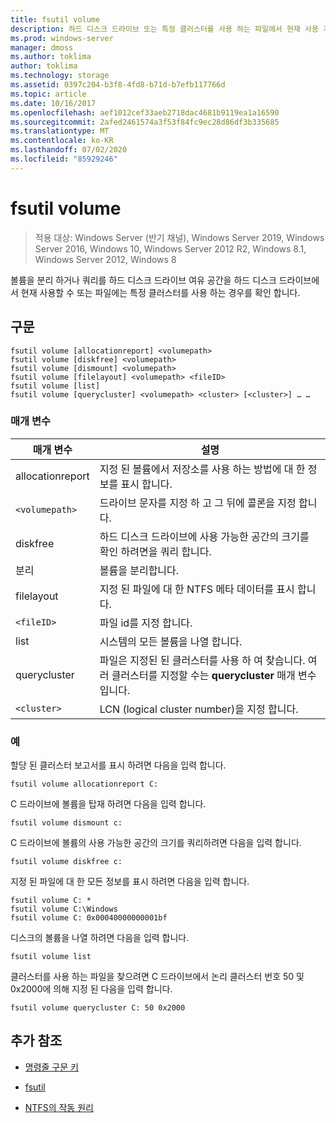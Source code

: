 ```yaml
---
title: fsutil volume
description: 하드 디스크 드라이브 또는 특정 클러스터를 사용 하는 파일에서 현재 사용 가능한 공간 크기를 확인 하기 위해 하드 디스크 드라이브를 쿼리 하는 fsutil volume 명령에 대 한 참조 문서입니다.
ms.prod: windows-server
manager: dmoss
ms.author: toklima
author: toklima
ms.technology: storage
ms.assetid: 0397c204-b3f8-4fd8-b71d-b7efb117766d
ms.topic: article
ms.date: 10/16/2017
ms.openlocfilehash: aef1012cef33aeb2718dac4681b9119ea1a16590
ms.sourcegitcommit: 2afed2461574a3f53f84fc9ec28d86df3b335685
ms.translationtype: MT
ms.contentlocale: ko-KR
ms.lasthandoff: 07/02/2020
ms.locfileid: "85929246"
---
```

# <a name="fsutil-volume"></a>fsutil volume

> 적용 대상: Windows Server (반기 채널), Windows Server 2019, Windows Server 2016, Windows 10, Windows Server 2012 R2, Windows 8.1, Windows Server 2012, Windows 8

볼륨을 분리 하거나 쿼리를 하드 디스크 드라이브 여유 공간을 하드 디스크 드라이브에서 현재 사용할 수 또는 파일에는 특정 클러스터를 사용 하는 경우를 확인 합니다.

## <a name="syntax"></a>구문

```
fsutil volume [allocationreport] <volumepath>
fsutil volume [diskfree] <volumepath>
fsutil volume [dismount] <volumepath>
fsutil volume [filelayout] <volumepath> <fileID>
fsutil volume [list]
fsutil volume [querycluster] <volumepath> <cluster> [<cluster>] … …
```

### <a name="parameters"></a>매개 변수

| 매개 변수 | 설명 |
| --------- | ----------- |
| allocationreport | 지정 된 볼륨에서 저장소를 사용 하는 방법에 대 한 정보를 표시 합니다. |
| `<volumepath>` | 드라이브 문자를 지정 하 고 그 뒤에 콜론을 지정 합니다. |
| diskfree | 하드 디스크 드라이브에 사용 가능한 공간의 크기를 확인 하려면을 쿼리 합니다. |
| 분리 | 볼륨을 분리합니다. |
| filelayout | 지정 된 파일에 대 한 NTFS 메타 데이터를 표시 합니다. |
| `<fileID>` | 파일 id를 지정 합니다. |
| list | 시스템의 모든 볼륨을 나열 합니다. |
| querycluster | 파일은 지정된 된 클러스터를 사용 하 여 찾습니다. 여러 클러스터를 지정할 수는 **querycluster** 매개 변수입니다. |
| `<cluster>` | LCN (logical cluster number)을 지정 합니다. |

### <a name="examples"></a>예

할당 된 클러스터 보고서를 표시 하려면 다음을 입력 합니다.

```
fsutil volume allocationreport C:
```

C 드라이브에 볼륨을 탑재 하려면 다음을 입력 합니다.

```
fsutil volume dismount c:
```

C 드라이브에 볼륨의 사용 가능한 공간의 크기를 쿼리하려면 다음을 입력 합니다.

```
fsutil volume diskfree c:
```

지정 된 파일에 대 한 모든 정보를 표시 하려면 다음을 입력 합니다.

```
fsutil volume C: *
fsutil volume C:\Windows
fsutil volume C: 0x00040000000001bf
```

디스크의 볼륨을 나열 하려면 다음을 입력 합니다.

```
fsutil volume list
```

클러스터를 사용 하는 파일을 찾으려면 C 드라이브에서 논리 클러스터 번호 50 및 0x2000에 의해 지정 된 다음을 입력 합니다.

```
fsutil volume querycluster C: 50 0x2000
```

## <a name="additional-references"></a>추가 참조

- [명령줄 구문 키](command-line-syntax-key.md)

- [fsutil](fsutil.md)

- [NTFS의 작동 원리](https://docs.microsoft.com/previous-versions/windows/it-pro/windows-server-2003/cc781134(v=ws.10))
